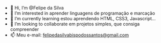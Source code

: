 - 👋 Hi, I’m @Felipe da Silva
- 👀 I’m interested in aprender linguagens de programação e marcação
- 🌱 I’m currently learning  estou aprendendo HTML, CSS3, Javascript...
- 💞️ I’m looking to collaborate em projetos simples, que consiga compreender
- 📫 Meu e-mail: felipedasilvabispodossantos@gmail.com

<!---
Helphus20/Helphus20 is a ✨ special ✨ repository because its `README.md` (this file) appears on your GitHub profile.
You can click the Preview link to take a look at your changes.
--->
